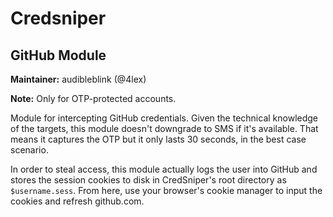 # Credsniper
## GitHub Module

__Maintainer:__ audibleblink (@4lex)

__Note:__ Only for OTP-protected accounts.

Module for intercepting GitHub credentials. Given the technical knowledge of the targets, this
module doesn't downgrade to SMS if it's available. That means it captures the OTP but it only lasts
30 seconds, in the best case scenario.

In order to steal access, this module actually logs the user into GitHub and stores the session
cookies to disk in CredSniper's root directory as `$username.sess`. From here, use your browser's
cookie manager to input the cookies and refresh github.com.
